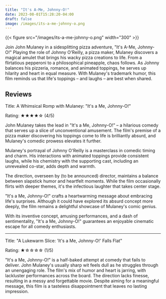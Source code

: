 ```yaml
---
title: "It's A-Me, Johnny-O!"
date: 2023-08-01T15:28:20-04:00
draft: false
image: /images/its-a-me-johnny-o.png
---
```

{{< figure src="/images/its-a-me-johnny-o.png" width="300" >}}

Join John Mulaney in a sidesplitting pizza adventure, "It's A-Me, Johnny-O!" Playing the role of Johnny O'Reilly, a pizza maker, Mulaney discovers a magical amulet that brings his wacky pizza creations to life. From a flirtatious pepperoni to a philosophical pineapple, chaos follows. As Johnny balances his pizzeria, romance, and animated toppings, he serves up hilarity and heart in equal measure. With Mulaney's trademark humor, this film reminds us that life's toppings – and laughs – are best when shared.

## Reviews
Title: A Whimsical Romp with Mulaney: "It's a Me, Johnny-O!"

Rating: ★★★★☆ (4/5)

John Mulaney takes the lead in "It's a Me, Johnny-O!" – a hilarious comedy that serves up a slice of unconventional amusement. The film's premise of a pizza maker discovering his toppings come to life is brilliantly absurd, and Mulaney's comedic prowess elevates it further.

Mulaney's portrayal of Johnny O'Reilly is a masterclass in comedic timing and charm. His interactions with animated toppings provide consistent laughs, while his chemistry with the supporting cast, including an unrevealed co-star, adds depth and warmth.

The direction, overseen by (to be announced) director, maintains a balance between slapstick humor and heartfelt moments. While the film occasionally flirts with deeper themes, it's the infectious laughter that takes center stage.

"It's a Me, Johnny-O!" crafts a heartwarming message about embracing life's surprises. Although it could have explored its absurd concept more deeply, the film remains a delightful showcase of Mulaney's comic genius.

With its inventive concept, amusing performances, and a dash of sentimentality, "It's a Me, Johnny-O!" guarantees an enjoyable cinematic escape for all comedy enthusiasts.

---
Title: "A Lukewarm Slice: 'It's a Me, Johnny-O!' Falls Flat"

Rating: ★☆☆☆☆ (1/5)

"It's a Me, Johnny-O!" is a half-baked attempt at comedy that fails to deliver. John Mulaney's usually sharp wit feels dull as he struggles through an unengaging role. The film's mix of humor and heart is jarring, with lackluster performances across the board. The direction lacks finesse, resulting in a messy and forgettable movie. Despite aiming for a meaningful message, this film is a tasteless disappointment that leaves no lasting impression.